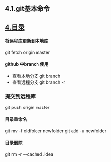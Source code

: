 ## 4.1.git基本命令 

## [4.目录](./README.md)

#### 将远程库更新到本地库 

git fetch origin master


#### github 中branch 使用  

- 查看本地分支 
git branch 
- 查看远程分支 
git branch -r 

### 提交到远程库 

git push origin master 

#### 目录重命名 

git mv -f oldfolder newfolder
git add -u newfolder  

#### 目录删除 

git rm -r --cached .idea 
